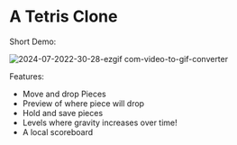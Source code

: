 # A Tetris Clone

Short Demo:

![2024-07-2022-30-28-ezgif com-video-to-gif-converter](https://github.com/user-attachments/assets/d52360d4-64b9-471f-b8af-35e5ee287b7e)

Features:
- Move and drop Pieces
- Preview of where piece will drop
- Hold and save pieces
- Levels where gravity increases over time!
- A local scoreboard


